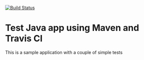 [![Build Status](https://travis-ci.com/Jeremy523/travis-maven-sample.svg?branch=master)](https://travis-ci.com/Jeremy523/travis-maven-sample)

# Test Java app using Maven and Travis CI

This is a sample application with a couple of simple tests
